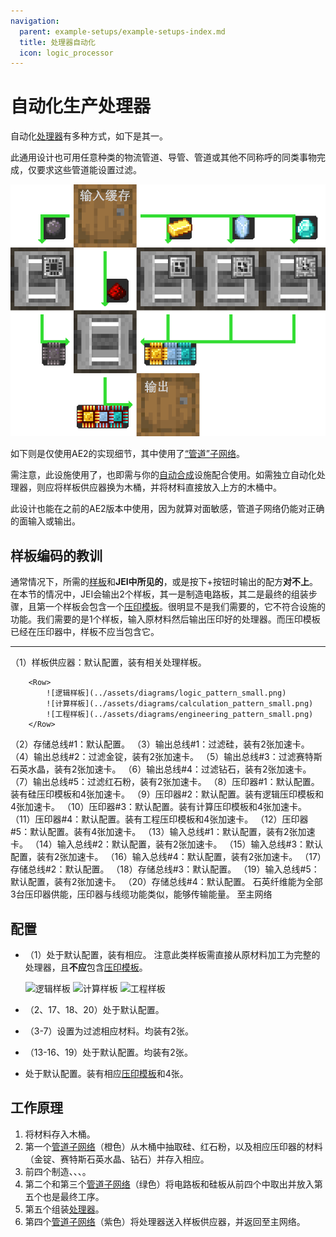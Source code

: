 ```yaml
---
navigation:
  parent: example-setups/example-setups-index.md
  title: 处理器自动化
  icon: logic_processor
---
```


# 自动化生产处理器

自动化[处理器](../items-blocks-machines/processors.md)有多种方式，如下是其一。

此通用设计也可用任意种类的物流管道、导管、管道或其他不同称呼的同类事物完成，仅要求这些管道能设置过滤。

![流程图](../assets/diagrams/processor_flow_diagram.png)

如下则是仅使用AE2的实现细节，其中使用了[“管道”子网络](pipe-subnet.md)。

需注意，此设施使用了<ItemLink id="pattern_provider" />，也即需与你的[自动合成](../ae2-mechanics/autocrafting.md)设施配合使用。如需独立自动化处理器，则应将样板供应器换为木桶，并将材料直接放入上方的木桶中。

此设计也能在之前的AE2版本中使用，因为就算<ItemLink id="inscriber" />对面敏感，管道子网络仍能对正确的面输入或输出。

## 样板编码的教训

通常情况下，所需的[样板](../items-blocks-machines/patterns.md)和**JEI中所见的**，或是按下+按钮时输出的配方**对不上**。在本节的情况中，JEI会输出2个样板，其一是制造电路板，其二是最终的组装步骤，且第一个样板会包含一个[压印模板](../items-blocks-machines/presses.md)。很明显不是我们需要的，它不符合设施的功能。我们需要的是1个样板，输入原材料然后输出压印好的处理器。而压印模板已经在压印器中，样板不应当包含它。

---

<GameScene zoom="4" interactive={true}>
  <ImportStructure src="../assets/assemblies/processor_automation.snbt" />

  <BoxAnnotation color="#dddddd" min="5 1 0" max="6 2 1" thickness=".05">
        （1）样板供应器：默认配置，装有相关处理样板。

        <Row>
            ![逻辑样板](../assets/diagrams/logic_pattern_small.png)
            ![计算样板](../assets/diagrams/calculation_pattern_small.png)
            ![工程样板](../assets/diagrams/engineering_pattern_small.png)
        </Row>
  </BoxAnnotation>

  <BoxAnnotation color="#dddddd" min="4.7 2 0" max="5 3 1" thickness=".05">
        （2）存储总线#1：默认配置。
  </BoxAnnotation>

  <BoxAnnotation color="#dddddd" min="4 1 0" max="4.3 2 1" thickness=".05">
        （3）输出总线#1：过滤硅，装有2张加速卡。
        <Row><ItemImage id="silicon" scale="2" /> <ItemImage id="speed_card" scale="2" /></Row>
  </BoxAnnotation>

  <BoxAnnotation color="#dddddd" min="4 4 0" max="4.3 3 1" thickness=".05">
        （4）输出总线#2：过滤金锭，装有2张加速卡。
        <Row><ItemImage id="minecraft:gold_ingot" scale="2" /> <ItemImage id="speed_card" scale="2" /></Row>
  </BoxAnnotation>

  <BoxAnnotation color="#dddddd" min="4 5 0" max="4.3 4 1" thickness=".05">
        （5）输出总线#3：过滤赛特斯石英水晶，装有2张加速卡。
        <Row><ItemImage id="certus_quartz_crystal" scale="2" /> <ItemImage id="speed_card" scale="2" /></Row>
  </BoxAnnotation>

  <BoxAnnotation color="#dddddd" min="4 6 0" max="4.3 5 1" thickness=".05">
        （6）输出总线#4：过滤钻石，装有2张加速卡。
        <Row><ItemImage id="minecraft:diamond" scale="2" /> <ItemImage id="speed_card" scale="2" /></Row>
  </BoxAnnotation>

  <BoxAnnotation color="#dddddd" min="2.3 3 0" max="2 2 1" thickness=".05">
        （7）输出总线#5：过滤红石粉，装有2张加速卡。
        <Row><ItemImage id="minecraft:redstone" scale="2" /> <ItemImage id="speed_card" scale="2" /></Row>
  </BoxAnnotation>

  <BoxAnnotation color="#dddddd" min="4 1 0" max="3 2 1" thickness=".05">
        （8）压印器#1：默认配置。装有硅压印模板和4张加速卡。
        <Row><ItemImage id="silicon_press" scale="2" /> <ItemImage id="speed_card" scale="2" /></Row>
  </BoxAnnotation>

  <BoxAnnotation color="#dddddd" min="4 3 0" max="3 4 1" thickness=".05">
        （9）压印器#2：默认配置。装有逻辑压印模板和4张加速卡。
        <Row><ItemImage id="logic_processor_press" scale="2" /> <ItemImage id="speed_card" scale="2" /></Row>
  </BoxAnnotation>

  <BoxAnnotation color="#dddddd" min="4 4 0" max="3 5 1" thickness=".05">
        （10）压印器#3：默认配置。装有计算压印模板和4张加速卡。
        <Row><ItemImage id="calculation_processor_press" scale="2" /> <ItemImage id="speed_card" scale="2" /></Row>
  </BoxAnnotation>

  <BoxAnnotation color="#dddddd" min="4 5 0" max="3 6 1" thickness=".05">
        （11）压印器#4：默认配置。装有工程压印模板和4张加速卡。
        <Row><ItemImage id="engineering_processor_press" scale="2" /> <ItemImage id="speed_card" scale="2" /></Row>
  </BoxAnnotation>

  <BoxAnnotation color="#dddddd" min="2 2 0" max="1 3 1" thickness=".05">
        （12）压印器#5：默认配置。装有4张加速卡。
        <ItemImage id="speed_card" scale="2" />
  </BoxAnnotation>

  <BoxAnnotation color="#dddddd" min="2.7 2 0" max="3 1 1" thickness=".05">
        （13）输入总线#1：默认配置，装有2张加速卡。
        <ItemImage id="speed_card" scale="2" />
  </BoxAnnotation>

  <BoxAnnotation color="#dddddd" min="2.7 4 0" max="3 3 1" thickness=".05">
        （14）输入总线#2：默认配置，装有2张加速卡。
        <ItemImage id="speed_card" scale="2" />
  </BoxAnnotation>

  <BoxAnnotation color="#dddddd" min="2.7 5 0" max="3 4 1" thickness=".05">
        （15）输入总线#3：默认配置，装有2张加速卡。
        <ItemImage id="speed_card" scale="2" />
  </BoxAnnotation>

  <BoxAnnotation color="#dddddd" min="2.7 6 0" max="3 5 1" thickness=".05">
        （16）输入总线#4：默认配置，装有2张加速卡。
        <ItemImage id="speed_card" scale="2" />
  </BoxAnnotation>

  <BoxAnnotation color="#dddddd" min="2 3 0" max="1 3.3 1" thickness=".05">
        （17）存储总线#2：默认配置。
  </BoxAnnotation>

  <BoxAnnotation color="#dddddd" min="2 1.7 0" max="1 2 1" thickness=".05">
        （18）存储总线#3：默认配置。
  </BoxAnnotation>

  <BoxAnnotation color="#dddddd" min="1 2 0" max="0.7 3 1" thickness=".05">
        （19）输入总线#5：默认配置，装有2张加速卡。
        <ItemImage id="speed_card" scale="2" />
  </BoxAnnotation>

  <BoxAnnotation color="#dddddd" min="5 0.7 0" max="6 1 1" thickness=".05">
        （20）存储总线#4：默认配置。
  </BoxAnnotation>

<BoxAnnotation color="#dddddd" min="3.3 2.7 0.3" max="3.7 3 0.7" thickness=".05">
        石英纤维能为全部3台压印器供能，压印器与线缆功能类似，能够传输能量。
  </BoxAnnotation>

<DiamondAnnotation pos="7 1.5 0.5" color="#00ff00">
        至主网络
    </DiamondAnnotation>

  <IsometricCamera yaw="185" pitch="5" />
</GameScene>

## 配置

* <ItemLink id="pattern_provider" />（1）处于默认配置，装有相应<ItemLink id="processing_pattern" />。
  注意此类样板需直接从原材料加工为完整的处理器，且**不应**包含[压印模板](../items-blocks-machines/presses.md)。

  ![逻辑样板](../assets/diagrams/logic_pattern.png)
  ![计算样板](../assets/diagrams/calculation_pattern.png)
  ![工程样板](../assets/diagrams/engineering_pattern.png)

* <ItemLink id="storage_bus" />（2、17、18、20）处于默认配置。
* <ItemLink id="export_bus" />（3-7）设置为过滤相应材料。均装有2张<ItemLink id="speed_card" />。
    <Row>
      <ItemImage id="silicon" scale="2" />
      <ItemImage id="minecraft:gold_ingot" scale="2" />
      <ItemImage id="certus_quartz_crystal" scale="2" />
      <ItemImage id="minecraft:diamond" scale="2" />
      <ItemImage id="minecraft:redstone" scale="2" />
    </Row>
* <ItemLink id="import_bus" />（13-16、19）处于默认配置。均装有2张<ItemLink id="speed_card" />。
* <ItemLink id="inscriber" />处于默认配置。装有相应[压印模板](../items-blocks-machines/presses.md)和4张<ItemLink id="speed_card" />。
   <Row>
     <ItemImage id="silicon_press" scale="2" />
     <ItemImage id="logic_processor_press" scale="2" />
     <ItemImage id="calculation_processor_press" scale="2" />
     <ItemImage id="engineering_processor_press" scale="2" />
   </Row>

## 工作原理

1. <ItemLink id="pattern_provider" />将材料存入木桶。
2. 第一个[管道子网络](pipe-subnet.md)（橙色）从木桶中抽取硅、红石粉，以及相应压印器的材料（金锭、赛特斯石英水晶、钻石）并存入相应<ItemLink id="inscriber" />。
3. 前四个<ItemLink id="inscriber" />制造<ItemLink id="printed_silicon" />、<ItemLink id="printed_logic_processor" />、<ItemLink id="printed_calculation_processor" />、<ItemLink id="printed_engineering_processor" />。
4. 第二个和第三个[管道子网络](pipe-subnet.md)（绿色）将电路板和硅板从前四个<ItemLink id="inscriber" />中取出并放入第五个也是最终工序<ItemLink id="inscriber" />。
5. 第五个<ItemLink id="inscriber" />组装[处理器](../items-blocks-machines/processors.md)。
6. 第四个[管道子网络](pipe-subnet.md)（紫色）将处理器送入样板供应器，并返回至主网络。